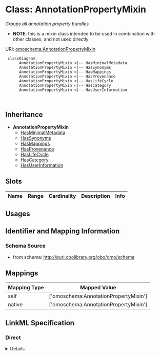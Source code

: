 # Class: AnnotationPropertyMixin
_Groups all annotation property bundles_




* __NOTE__: this is a mixin class intended to be used in combination with other classes, and not used directly


URI: [omoschema:AnnotationPropertyMixin](http://purl.obolibrary.org/obo/schema/AnnotationPropertyMixin)




```mermaid
 classDiagram
      AnnotationPropertyMixin <|-- HasMinimalMetadata
      AnnotationPropertyMixin <|-- HasSynonyms
      AnnotationPropertyMixin <|-- HasMappings
      AnnotationPropertyMixin <|-- HasProvenance
      AnnotationPropertyMixin <|-- HasLifeCycle
      AnnotationPropertyMixin <|-- HasCategory
      AnnotationPropertyMixin <|-- HasUserInformation
      
      
```





## Inheritance
* **AnnotationPropertyMixin**
    * [HasMinimalMetadata](HasMinimalMetadata.md)
    * [HasSynonyms](HasSynonyms.md)
    * [HasMappings](HasMappings.md)
    * [HasProvenance](HasProvenance.md)
    * [HasLifeCycle](HasLifeCycle.md)
    * [HasCategory](HasCategory.md)
    * [HasUserInformation](HasUserInformation.md)



## Slots

| Name | Range | Cardinality | Description  | Info |
| ---  | --- | --- | --- | --- |


## Usages



## Identifier and Mapping Information







### Schema Source


* from schema: http://purl.obolibrary.org/obo/omo/schema







## Mappings

| Mapping Type | Mapped Value |
| ---  | ---  |
| self | ['omoschema:AnnotationPropertyMixin'] |
| native | ['omoschema:AnnotationPropertyMixin'] |


## LinkML Specification

<!-- TODO: investigate https://stackoverflow.com/questions/37606292/how-to-create-tabbed-code-blocks-in-mkdocs-or-sphinx -->

### Direct

<details>
```yaml
name: AnnotationPropertyMixin
description: Groups all annotation property bundles
from_schema: http://purl.obolibrary.org/obo/omo/schema
mixin: true

```
</details>

### Induced

<details>
```yaml
name: AnnotationPropertyMixin
description: Groups all annotation property bundles
from_schema: http://purl.obolibrary.org/obo/omo/schema
mixin: true

```
</details>